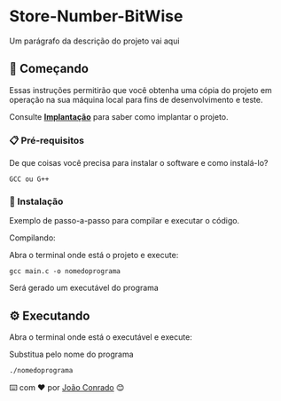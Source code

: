 # Store-Number-BitWise

Um parágrafo da descrição do projeto vai aqui

## 🚀 Começando

Essas instruções permitirão que você obtenha uma cópia do projeto em operação na sua máquina local para fins de desenvolvimento e teste.

Consulte **[Implantação](#-implanta%C3%A7%C3%A3o)** para saber como implantar o projeto.

### 📋 Pré-requisitos

De que coisas você precisa para instalar o software e como instalá-lo?

```
GCC ou G++
```

### 🔧 Instalação

Exemplo de passo-a-passo para compilar e executar o código.

Compilando:

Abra o terminal onde está o projeto e execute:
```
gcc main.c -o nomedoprograma
```
Será gerado um executável do programa

## ⚙️ Executando

Abra o terminal onde está o executável e execute:

Substitua pelo nome do programa
```
./nomedoprograma
```

⌨️ com ❤️ por [João Conrado](https://gist.github.com/JoaoCarlosConrado) 😊
